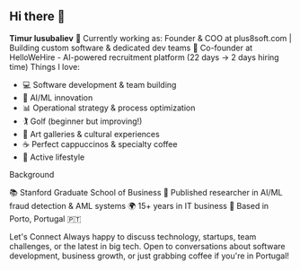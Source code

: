 ## Hi there 👋

**Timur Iusubaliev**
💼 Currently working as: Founder & COO at plus8soft.com | Building custom software & dedicated dev teams
🚀 Co-founder at HelloWeHire - AI-powered recruitment platform (22 days → 2 days hiring time)
Things I love:

- 💻 Software development & team building
- 🤖 AI/ML innovation
- 📊 Operational strategy & process optimization
- 🏌️ Golf (beginner but improving!)
- 🎨 Art galleries & cultural experiences
- ☕ Perfect cappuccinos & specialty coffee
- 🏃 Active lifestyle

Background

📚 Stanford Graduate School of Business
🔬 Published researcher in AI/ML fraud detection & AML systems
🌍 15+ years in IT business
📍 Based in Porto, Portugal 🇵🇹

Let's Connect
Always happy to discuss technology, startups, team challenges, or the latest in big tech. Open to conversations about software development, business growth, or just grabbing coffee if you're in Portugal!
